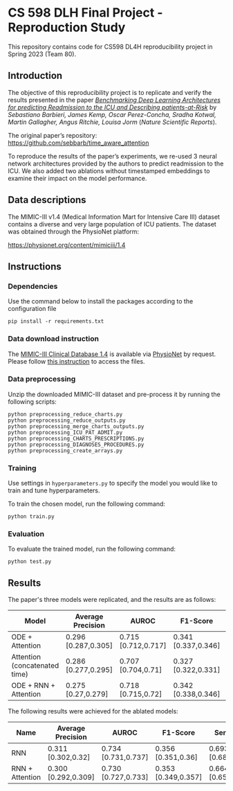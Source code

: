 # CS 598 DLH Final Project - Reproduction Study
This repository contains code for CS598 DL4H reproducibility project in Spring 2023 (Team 80).

## Introduction
The objective of this reproducibility project is to replicate and verify the results presented in the paper [_Benchmarking Deep Learning Architectures for predicting Readmission to the ICU and Describing patients-at-Risk_](https://www.nature.com/articles/s41598-020-58053-z)
by _Sebastiano Barbieri, James Kemp, Oscar Perez-Concha, Sradha Kotwal, Martin Gallagher, Angus Ritchie, Louisa Jorm_
(_Nature Scientific Reports_).

The original paper’s repository: https://github.com/sebbarb/time_aware_attention

To reproduce the results of the paper’s experiments, we re-used 
3 neural network architectures provided by the authors to predict readmission to the ICU. 
We also added two ablations without timestamped embeddings to examine their impact on the model performance.

## Data descriptions
The MIMIC-III v1.4 (Medical Information Mart for Intensive Care III) dataset contains a diverse and very large population of ICU
patients. The dataset was obtained through the PhysioNet platform:

https://physionet.org/content/mimiciii/1.4

## Instructions

### Dependencies
Use the command below to install the packages according to the configuration file
```
pip install -r requirements.txt

```

### Data download instruction
The [MIMIC-III Clinical Database 1.4](https://physionet.org/content/mimiciii/1.4/) is available via [PhysioNet](https://physionet.org/) by request.
Please follow [this instruction](https://physionet.org/content/mimiciii/1.4/#files) to access the files. 

### Data preprocessing
Unzip the downloaded MIMIC-III dataset and pre-process it by running the following scripts:

```
python preprocessing_reduce_charts.py
python preprocessing_reduce_outputs.py
python preprocessing_merge_charts_outputs.py
python preprocessing_ICU_PAT_ADMIT.py
python preprocessing_CHARTS_PRESCRIPTIONS.py
python preprocessing_DIAGNOSES_PROCEDURES.py
python preprocessing_create_arrays.py
```

### Training
Use settings in `hyperparameters.py` to specify the model you would like to train and tune hyperparameters.

To train the chosen model, run the following command:

```
python train.py
```

### Evaluation

To evaluate the trained model, run the following command:

```
python test.py
```

## Results

The paper's three models were replicated, and the results are as follows:


| Model                         | Average Precision    | AUROC                | F1-Score             | Sensitivity          | Specificity          |
|-------------------------------| ---------------------- | ---------------------- | ---------------------- | ---------------------- | ---------------------- |
| ODE + Attention               | 0.296 [0.287,0.305] | 0.715 [0.712,0.717] | 0.341 [0.337,0.346] | 0.643 [0.633,0.654] | 0.681 [0.671,0.691] |
| Attention (concatenated time) | 0.286 [0.277,0.295] | 0.707 [0.704,0.71] | 0.327 [0.322,0.331] | 0.724 [0.711,0.737] | 0.594 [0.581,0.606] |
| ODE + RNN + Attention         | 0.275 [0.27,0.279] | 0.718 [0.715,0.72] | 0.342 [0.338,0.346] | 0.707 [0.695,0.718] | 0.632 [0.62,0.644] |


The following results were achieved for the ablated models:

| Name                | Average Precision   | AUROC               | F1-Score             | Sensitivity          | Specificity         |
| --------------------- |---------------------|---------------------| ---------------------- | ---------------------- |---------------------|
| RNN | 0.311 [0.302,0.32]  | 0.734 [0.731,0.737] | 0.356 [0.351,0.36] | 0.693 [0.685,0.701] | 0.680 [0.672,0.688] |
| RNN + Attention | 0.300 [0.292,0.309] | 0.730 [0.727,0.733] | 0.353 [0.349,0.357] | 0.664 [0.658,0.671] | 0.696 [0.691,0.702] |
